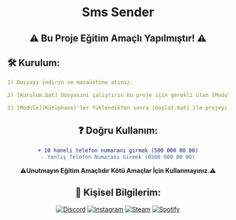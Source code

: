 <div align="center">

# Sms Sender

## ⚠️ Bu Proje Eğitim Amaçlı Yapılmıştır! ⚠️

</p>
</div>

## 🛠️ Kurulum:

```yaml
1) Dosyayı indirin ve masaüstüne atınız.

2) [Kurulum.bat] Dosyasını çalıştırın bu proje için gerekli olan [Module](Kütüphane)'leri indiricektir.

3) [Module](Kütüphane)'ler Yüklendikten sonra [başlat.bat] ile projeyi çalıştırabilirsiniz.
```

<div align="center">
</p>

## ❓ Doğru Kullanım:

```diff
+ 10 haneli telefon numaranı girmek (500 000 00 00)
- Yanlış Telefon Numarası Girmek (0500 000 00 00)
```
<strong>⚠️Unutmayın Eğitim Amaçlıdır Kötü Amaçlar İçin Kullanmayınız.⚠️</strong>

</p>

 ## 📄 Kişisel Bilgilerim:
    
[![Discord](https://img.shields.io/badge/Discord-%235865F2.svg?style=for-the-badge&logo=discord&logoColor=white)](https://discord.com/users/1015356240492245054)
[![Instagram](https://img.shields.io/badge/Instagram-%23E4405F.svg?style=for-the-badge&logo=Instagram&logoColor=white)](https://instagram.com/lweaxo)
[![Steam](https://img.shields.io/badge/steam-%23000000.svg?style=for-the-badge&logo=steam&logoColor=white)](https://steamcommunity.com/profiles/76561199446923287/)
[![Spotify](https://img.shields.io/badge/Spotify-1ED760?style=for-the-badge&logo=spotify&logoColor=white)](https://open.spotify.com/user/312jpshp3zb376xfqiikblv3vm6a)

</div>
